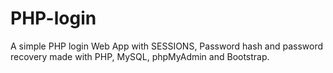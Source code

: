 # PHP-login
A simple PHP login Web App with SESSIONS, Password hash and password recovery made with PHP, MySQL, phpMyAdmin and Bootstrap.
